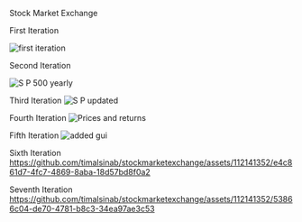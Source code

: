 Stock Market Exchange

First Iteration

![first iteration](https://github.com/timalsinab/stockmarketexchange/assets/112141352/8ca5866d-84be-4498-b3ab-84bac83b6b33)


Second Iteration

![S P 500 yearly](https://github.com/timalsinab/stockmarketexchange/assets/112141352/d82f0390-29ed-486c-96a3-7ed402df7b2d)


Third Iteration
![S P updated](https://github.com/timalsinab/stockmarketexchange/assets/112141352/115fb094-6c19-4082-bf33-c75893342798)


Fourth Iteration
![Prices and returns](https://github.com/timalsinab/stockmarketexchange/assets/112141352/0a192c26-dd27-4b81-86c9-decca1381467)

Fifth Iteration
![added gui](https://github.com/timalsinab/stockmarketexchange/assets/112141352/b8ebc176-e9ce-4c7e-a6c6-3ff09912d5e2)

Sixth Iteration
https://github.com/timalsinab/stockmarketexchange/assets/112141352/e4c861d7-4fc7-4869-8aba-18d57bd8f0a2

Seventh Iteration
https://github.com/timalsinab/stockmarketexchange/assets/112141352/53866c04-de70-4781-b8c3-34ea97ae3c53




